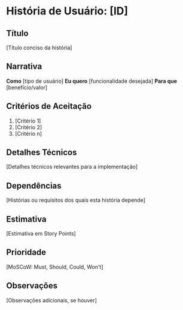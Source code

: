 # História de Usuário: [ID]

## Título

[Título conciso da história]

## Narrativa

**Como** [tipo de usuário]
**Eu quero** [funcionalidade desejada]
**Para que** [benefício/valor]

## Critérios de Aceitação

1. [Critério 1]
2. [Critério 2]
3. [Critério n]

## Detalhes Técnicos

[Detalhes técnicos relevantes para a implementação]

## Dependências

[Histórias ou requisitos dos quais esta história depende]

## Estimativa

[Estimativa em Story Points]

## Prioridade

[MoSCoW: Must, Should, Could, Won't]

## Observações

[Observações adicionais, se houver]
